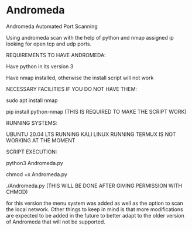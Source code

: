 # Andromeda 
Andromeda  Automated Port Scanning

Using andromeda scan with the help of python and nmap assigned ip looking for open tcp and udp ports.

REQUIREMENTS TO HAVE ANDROMEDA:

Have python in its version 3

Have nmap installed, otherwise the install script will not work

NECESSARY FACILITIES IF YOU DO NOT HAVE THEM:

sudo apt install nmap

pip install python-nmap (THIS IS REQUIRED TO MAKE THE SCRIPT WORK)

RUNNING SYSTEMS:

UBUNTU 20.04 LTS RUNNING KALI LINUX  RUNNING TERMUX IS NOT WORKING AT THE MOMENT

SCRIPT EXECUTION:

python3 Andromeda.py

chmod +x Andromeda.py

./Andromeda.py (THIS WILL BE DONE AFTER GIVING PERMISSION WITH CHMOD)

for this version the menu system was added as well as the option to scan the local network. Other things to keep in mind is that more modifications are expected to be added in the future to better adapt to the older version of Andromeda that will not be supported.
